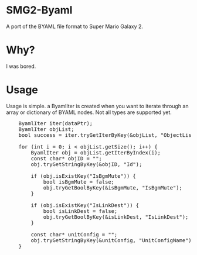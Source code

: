 # SMG2-Byaml
A port of the BYAML file format to Super Mario Galaxy 2.

# Why?
I was bored.

# Usage
Usage is simple. a ByamlIter is created when you want to iterate through an array or dictionary of BYAML nodes. Not all types are supported yet.
<pre>
    ByamlIter iter(dataPtr);
    ByamlIter objList;
    bool success = iter.tryGetIterByKey(&objList, "ObjectList");

    for (int i = 0; i < objList.getSize(); i++) {
        ByamlIter obj = objList.getIterByIndex(i);
        const char* objID = "";
        obj.tryGetStringByKey(&objID, "Id");

        if (obj.isExistKey("IsBgmMute")) {
            bool isBgmMute = false;
            obj.tryGetBoolByKey(&isBgmMute, "IsBgmMute");
        }

        if (obj.isExistKey("IsLinkDest")) {
            bool isLinkDest = false;
            obj.tryGetBoolByKey(&isLinkDest, "IsLinkDest");
        }

        const char* unitConfig = "";
        obj.tryGetStringByKey(&unitConfig, "UnitConfigName");
    }
</pre>